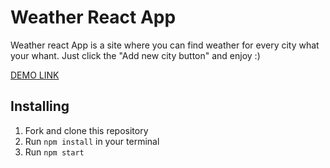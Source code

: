 # Weather React App

Weather react App is a site where you can find weather for every city what your whant. Just click the "Add new city button" and enjoy :)

[DEMO LINK](https://oleksandra-shevchenko.github.io/codica-tt/)

## Installing

1. Fork and clone this repository
2. Run `npm install` in your terminal
3. Run `npm start`
